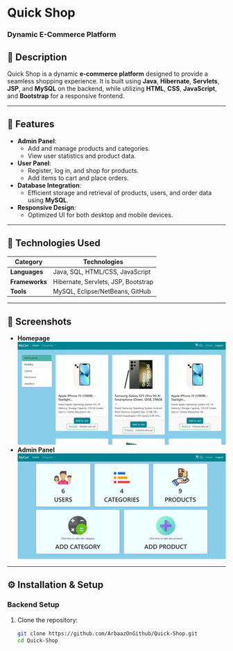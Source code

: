# **Quick Shop**  
### **Dynamic E-Commerce Platform**

## **📝 Description**  
Quick Shop is a dynamic **e-commerce platform** designed to provide a seamless shopping experience. It is built using **Java**, **Hibernate**, **Servlets**, **JSP**, and **MySQL** on the backend, while utilizing **HTML**, **CSS**, **JavaScript**, and **Bootstrap** for a responsive frontend.

---

## **🚀 Features**  
- **Admin Panel**:  
   - Add and manage products and categories.  
   - View user statistics and product data.  
- **User Panel**:  
   - Register, log in, and shop for products.  
   - Add items to cart and place orders.  
- **Database Integration**:  
   - Efficient storage and retrieval of products, users, and order data using **MySQL**.  
- **Responsive Design**:  
   - Optimized UI for both desktop and mobile devices.  

---

## **🔧 Technologies Used**  
| Category       | Technologies                   |  
|----------------|--------------------------------|  
| **Languages**  | Java, SQL, HTML/CSS, JavaScript|  
| **Frameworks** | Hibernate, Servlets, JSP, Bootstrap |  
| **Tools**      | MySQL, Eclipse/NetBeans, GitHub |  

---

## **📸 Screenshots**  
- **Homepage**  
![Homepage Screenshot](https://github.com/ArbaazOnGithub/Quick-Shop/blob/main/homePage.png)  
- **Admin Panel**  
![Admin Panel Screenshot](https://github.com/ArbaazOnGithub/Quick-Shop/blob/main/adminPage.png)  

---

## **⚙️ Installation & Setup**  

### **Backend Setup**  
1. Clone the repository:  
   ```bash
   git clone https://github.com/ArbaazOnGithub/Quick-Shop.git
   cd Quick-Shop

